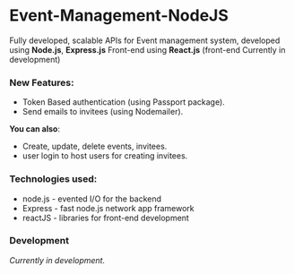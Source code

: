 # Event-Management-NodeJS

Fully developed, scalable APIs for Event management system, developed using **Node.js**, **Express.js**
Front-end using **React.js** (front-end Currently in development)

### New Features:

  - Token Based authentication (using Passport package).
  - Send emails to invitees (using Nodemailer).


**You can also**:

  - Create, update, delete events, invitees.
  - user login to host users for creating invitees.

### Technologies used:

* node.js - evented I/O for the backend
* Express - fast node.js network app framework
* reactJS - libraries for front-end development

### Development

*Currently in development.*
